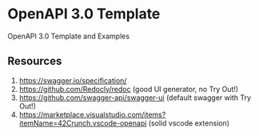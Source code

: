 # OpenAPI 3.0 Template
OpenAPI 3.0 Template and Examples

## Resources
1. https://swagger.io/specification/
2. https://github.com/Redocly/redoc (good UI generator, no Try Out!)
3. https://github.com/swagger-api/swagger-ui (default swagger with Try Out!)
3. https://marketplace.visualstudio.com/items?itemName=42Crunch.vscode-openapi (solid vscode extension)
